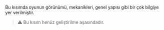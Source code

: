 Bu kısımda oyunun
görünümü, mekanikleri, genel yapısı gibi bir çok bilgiye yer verilmiştir.

> :warning: Bu kısım henüz geliştirilme aşasındadır.
